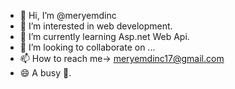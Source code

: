 - 👋 Hi, I’m @meryemdinc
- 👀 I’m interested in web development.
- 🌱 I’m currently learning Asp.net Web Api.
- 💞️ I’m looking to collaborate on ...
- 📫 How to reach me-> meryemdinc17@gmail.com
- 😄 A busy 🐝.


<!---
meryemdinc/meryemdinc is a ✨ special ✨ repository because its `README.md` (this file) appears on your GitHub profile.
You can click the Preview link to take a look at your changes.
--->
